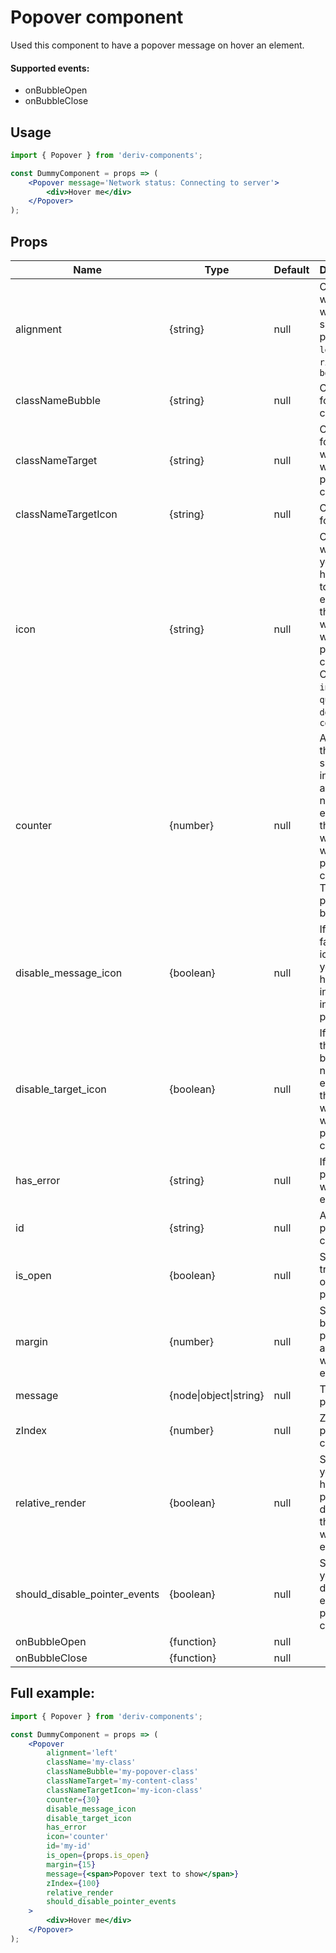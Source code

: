 # Popover component

Used this component to have a popover message on hover an element.

#### Supported events:

-   onBubbleOpen
-   onBubbleClose

## Usage

```jsx
import { Popover } from 'deriv-components';

const DummyComponent = props => (
    <Popover message='Network status: Connecting to server'>
        <div>Hover me</div>
    </Popover>
);
```

## Props

| Name                          | Type                   | Default | Description                                                                                                                                  |
| ----------------------------- | ---------------------- | ------- | -------------------------------------------------------------------------------------------------------------------------------------------- |
| alignment                     | {string}               | null    | Choose where you want to show popover. `left`, `top`, `right` or `bottom`                                                                    |
| classNameBubble               | {string}               | null    | Class name for popover container                                                                                                             |
| classNameTarget               | {string}               | null    | Class name for element which is wrapped by popover component                                                                                 |
| classNameTargetIcon           | {string}               | null    | Class name for the icon                                                                                                                      |
| icon                          | {string}               | null    | Choose which Icon you want to have next to the element that is wrapped with popover component. One of `info`, `question`, `dot` or `counter` |
| counter                       | {number}               | null    | A number that will be shown instead of an icon next to the element that is wrapped with popover component. The `icon` prop must be `counter` |
| disable_message_icon          | {boolean}              | null    | If set it to false and icon is `info` you will have an info icon inside the popover                                                          |
| disable_target_icon           | {boolean}              | null    | If is true there will be no icon next to the element that is wrapped with popover component                                                  |
| has_error                     | {string}               | null    | If is true popover will have error styles                                                                                                    |
| id                            | {string}               | null    | An id for popover container                                                                                                                  |
| is_open                       | {boolean}              | null    | Set it to true to open the popover                                                                                                           |
| margin                        | {number}               | null    | Space between popover and wrapped element                                                                                                    |
| message                       | {node\|object\|string} | null    | The text for popover                                                                                                                         |
| zIndex                        | {number}               | null    | Z-index for popover container                                                                                                                |
| relative_render               | {boolean}              | null    | Set it true if you want to have popover dom next to the wrapped element                                                                      |
| should_disable_pointer_events | {boolean}              | null    | Set it true if you want to disable all events of popover container                                                                           |
| onBubbleOpen                  | {function}             | null    |                                                                                                                                              |
| onBubbleClose                 | {function}             | null    |                                                                                                                                              |

## Full example:

```jsx
import { Popover } from 'deriv-components';

const DummyComponent = props => (
    <Popover
        alignment='left'
        className='my-class'
        classNameBubble='my-popover-class'
        classNameTarget='my-content-class'
        classNameTargetIcon='my-icon-class'
        counter={30}
        disable_message_icon
        disable_target_icon
        has_error
        icon='counter'
        id='my-id'
        is_open={props.is_open}
        margin={15}
        message={<span>Popover text to show</span>}
        zIndex={100}
        relative_render
        should_disable_pointer_events
    >
        <div>Hover me</div>
    </Popover>
);
```
